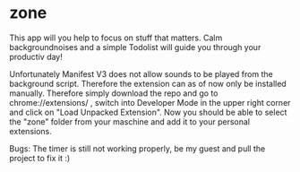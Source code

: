 # zone

This app will you help to focus on stuff that matters. Calm backgroundnoises and a simple Todolist will guide you through your productiv day!

Unfortunately Manifest V3 does not allow sounds to be played from the background script. Therefore the extension can as of now only be installed manually. 
Therefore simply download the repo and go to chrome://extensions/ , switch into Developer Mode in the upper right corner and click on "Load Unpacked Extension". 
Now you should be able to select the "zone" folder from your maschine and add it to your personal extensions. 


Bugs: 
The timer is still not working properly, be my guest and pull the project to fix it :) 

